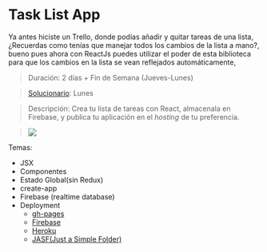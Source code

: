 # Task List App

Ya antes hiciste un Trello, donde podías añadir y quitar tareas de una lista, ¿Recuerdas como tenías que manejar todos los cambios de la lista a mano?, bueno pues ahora con ReactJs puedes utilizar el poder de esta biblioteca para que los cambios en la lista se vean reflejados automáticamente, 

> Duración: 2 días + Fin de Semana (Jueves-Lunes)

> [Solucionario](./solucionario/tasklist/README.md): Lunes

> Descripción: Crea tu lista de tareas con React, almacenala en Firebase, y publica tu aplicación en el _hosting_ de tu preferencia.

> ![](https://media.giphy.com/media/xTiTnuhyBF54B852nK/giphy.gif)

Temas:
- JSX
- Componentes
- Estado Global(sin Redux)
- create-app
- Firebase (realtime database)
- Deployment
    - [gh-pages](https://www.youtube.com/watch?v=7yA7BGos2KQ)
    - [Firebase](https://firebase.google.com/docs/hosting/deploying)
    - [Heroku](https://devcenter.heroku.com/articles/getting-started-with-nodejs)
    - [JASF(Just a Simple Folder)](https://neocities.org/)
